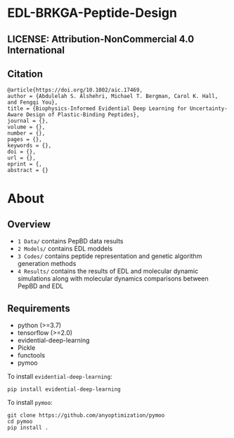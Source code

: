 # EDL-BRKGA-Peptide-Design

## LICENSE: Attribution-NonCommercial 4.0 International 

## Citation
```
@article{https://doi.org/10.1002/aic.17469,
author = {Abdulelah S. Alshehri, Michael T. Bergman, Carol K. Hall, and Fengqi You},
title = {Biophysics-Informed Evidential Deep Learning for Uncertainty-Aware Design of Plastic-Binding Peptides},
journal = {},
volume = {},
number = {},
pages = {},
keywords = {},
doi = {},
url = {},
eprint = {,
abstract = {}

```
# About

## Overview
* `1 Data/` contains PepBD data results
* `2 Models/` contains EDL moddels
* `3 Codes/` contains peptide representation and genetic algorithm generation methods
* `4 Results/` contains the results of EDL and molecular dynamic simulations along with molecular dynamics comparisons between PepBD and EDL

## Requirements
* python (>=3.7)
* tensorflow (>=2.0)
* evidential-deep-learning
* Pickle
* functools
* pymoo

To install `evidential-deep-learning`: 
```
pip install evidential-deep-learning
```

To install `pymoo`: 
```
git clone https://github.com/anyoptimization/pymoo
cd pymoo
pip install .
```
 
